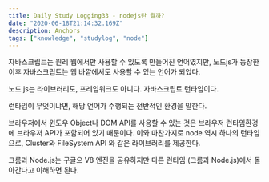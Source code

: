 ```yaml
---
title: Daily Study Logging33 - nodejs란 뭘까?
date: "2020-06-18T21:14:32.169Z"
description: Anchors
tags: ["knowledge", "studylog", "node"]
---
```


자바스크립트는 원레 웹에서만 사용할 수 있도록 만들어진 언어였지만, 노드js가 등장한 이후 자바스크립트는 웹 바깥에서도 사용할 수 있는 언어가 되었다.

노드 js는 라이브러리도, 프레임워크도 아니다. 자바스크립트 런타임이다.

런타임이 무엇이냐면, 해당 언어가 수행되는 전반적인 환경을 말한다.

브라우저에서 윈도우 Object나 DOM API를 사용할 수 있는 것은 브라우저 런타임환경에 브라우저 API가 포함되어 있기 때문이다. 이와 마찬가지로 node 역시 하나의 런타임으로, Cluster와 FileSystem API 와 같은 라이브러리를 제공한다.

크롬과 Node.js는 구글으 V8 엔진을 공유하지만 다른 런타임 (크롬과 Node.js)에서 돌아간다고 이해하면 된다.
